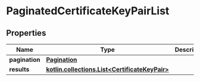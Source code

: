 
# PaginatedCertificateKeyPairList

## Properties
Name | Type | Description | Notes
------------ | ------------- | ------------- | -------------
**pagination** | [**Pagination**](Pagination.md) |  | 
**results** | [**kotlin.collections.List&lt;CertificateKeyPair&gt;**](CertificateKeyPair.md) |  | 



